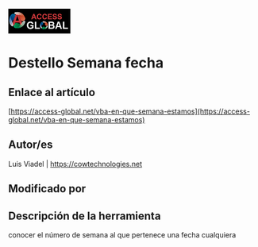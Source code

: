 ﻿![Access-global](/blob/main/Images/Logo1.png)
# Destello Semana fecha
## Enlace al artículo
[https://access-global.net/vba-en-que-semana-estamos](https://access-global.net/vba-en-que-semana-estamos)
## Autor/es
Luis Viadel | https://cowtechnologies.net
## Modificado por

## Descripción de la herramienta
conocer el número de semana al que pertenece una fecha cualquiera


